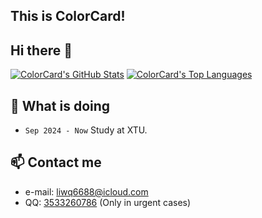 ## This is ColorCard!
## Hi there 👋 


[![ColorCard's GitHub Stats](https://github-readme-stats.vercel.app/api?username=colorcard&count_private=true&show_icons=true&line_height=40)](https://github.com/ColorCard)
[![ColorCard's Top Languages](https://github-readme-stats.vercel.app/api/top-langs/?username=colorcard&show_icons=true)](https://github.com/ColorCard)

## 🔭 What is doing
- `Sep 2024 - Now` Study at XTU.

## 📫 Contact me
- e-mail: [liwq6688@icloud.com](liwq6688@icloud.com)
- QQ:  [3533260786](tencent://AddContact/?fromId=45&fromSubId=1&subcmd=all&uin=3533260786) (Only in urgent cases)



<!--
**ColorCard/colorcard** is a ✨ _special_ ✨ repository because its `README.md` (this file) appears on your GitHub profile.

Here are some ideas to get you started:

- 🔭 I’m currently working on ...
- 🌱 I’m currently learning ...
- 👯 I’m looking to collaborate on ...
- 🤔 I’m looking for help with ...
- 💬 Ask me about ...
- 📫 How to reach me: ...
- 😄 Pronouns: ...
- ⚡ Fun fact: ...
-->
